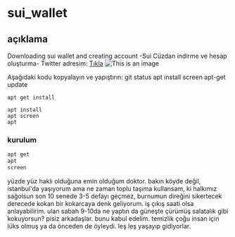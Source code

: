 # sui_wallet
## açıklama
Downloading sui wallet and creating account
-Sui Cüzdan indirme ve hesap oluşturma-
Twitter adresim: [Tıkla](https://twitter.com/hakandmr99)
![This is an image](https://i.imgur.com/SNuCkMq.jpg)


Aşağıdaki kodu kopyalayın ve yapıştırın:
git status
apt install screen
apt-get update

`apt get install`

```
apt install
apt screen
apt
```


### kurulum
```sh
apt get
apt
screen
```

<p>
  yüzde yüz haklı olduğuna emin olduğum doktor. bakın köyde değil, istanbul'da yaşıyorum ama ne zaman toplu taşıma kullansam, ki halkımız sağolsun son 10 senede 3-5 defayı geçmez, burnumun direğini sikertecek derecede kokan bir kokarcaya denk geliyorum. iş çıkış saati olsa anlayabilirim. ulan sabah 9-10da ne yaptın da güneşte çürümüş salatalık gibi kokuyorsun? pisiz arkadaşlar. bunu kabul edelim. temizlik çoğu insan için lüks olmuş ya da önceden de öyleydi. leş leş yaşayıp gidiyorlar.
  </p>

